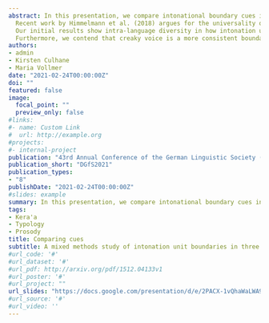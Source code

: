 ```yaml
---
abstract: In this presentation, we compare intonational boundary cues in three understudied languages which have three distinct typological profiles - Kera'a (Tibeto-Burman, NE India), which has lexical tone and possibly stress, Waima'a (Austronesian, Timor-Leste), which has no lexical tone or stress, and Warlpiri (Pama-Nyungan, Northern Australia), which has lexical stress and no tone. We take a mixed methods approach to investigate which cues are the most salient, which cues co-occur most frequently, and which factors motivate cue choices. The relative importance of intonational boundary cues has been said to vary on a language- specific basis (Izre’el and Mettouchi 2015, 23), and even the most common cues are realised differently across languages (Himmelmann et al. 2018, 239). We hypothesise, firstly, that speakers of each selected language will differ in what cues they use most frequently and secondly, that the choice of cues will be affected by the information structure of an utterance, as well as the phonological and intonational profile of each language.
  Recent work by Himmelmann et al. (2018) argues for the universality of intonation unit boundary cues, like pauses, pitch resets, final lengthening and initial rushes. The authors also note the use of less systematic language-specific boundary cues such as creaky voice and unit-initial glottal stops to reinforce the perception of prosodic boundaries (also see Wagner and Watson 2010). Using naturalistic field data from Kera'a, Waima'a and Warlpiri, we segmented our data into intonation units and then annotated each one in Praat for the afore-mentioned phenomena. We also annotate for other phenomena we find in these languages, such as tonal parallelism and final devoicing. Our text selection is controlled for speaker and genre effects, as these could affect cue choices.
  Our initial results show intra-language diversity in how intonation unit boundary cues are employed. In each language, speakers use different strategies depending on genre. For example, we find differences between procedural and narrative texts. We also observe information structural effects on cue choice, such as the prosodic encoding of new versus old information. Our initial results also demonstrate inter-language diversity in how speakers of each language encode intonation unit boundaries differently, even if the chosen cue is the same. Our data support the claim that pitch reset and pauses are the most important boundary cues, but we find that these cues differ as to their relative importance.
  Furthermore, we contend that creaky voice is a more consistent boundary cue than the literature suggests. Additionally, traditional concepts of anacrusis and final lengthening proved insufficient for annotating our data, as speakers also make use of final rushes and initial lengthening. We suggest that the cross-linguistic diversity we observe may be linked to the specific typological profiles of each language, indicating a relationship between phonological and intonational inventories.
authors:
- admin
- Kirsten Culhane
- Maria Vollmer
date: "2021-02-24T00:00:00Z"
doi: ""
featured: false
image:
  focal_point: ""
  preview_only: false
#links:
#- name: Custom Link
#  url: http://example.org
#projects:
#- internal-project
publication: "43rd Annual Conference of the German Linguistic Society (DGfS)"
publication_short: "DGfS2021"
publication_types:
- "8"
publishDate: "2021-02-24T00:00:00Z"
#slides: example
summary: In this presentation, we compare intonational boundary cues in three understudied languages which have three distinct typological profiles - Kera'a (Tibeto-Burman, NE India), Waima'a (Austronesian, Timor-Leste), and Warlpiri.
tags:
- Kera'a
- Typology
- Prosody
title: Comparing cues
subtitle: A mixed methods study of intonation unit boundaries in three typologically diverse languages
#url_code: '#'
#url_dataset: '#'
#url_pdf: http://arxiv.org/pdf/1512.04133v1
#url_poster: '#'
#url_project: ""
url_slides: "https://docs.google.com/presentation/d/e/2PACX-1vQhaWaLWA9Ia9rvVgnUhVCakPzz_EfXbLPiDqXyj83kGsIx22e4IrcTFTfMlyE2P9vI4gP3nt4qQhem/pub?start=false&loop=false&delayms=10000"
#url_source: '#'
#url_video: ''
---
```

